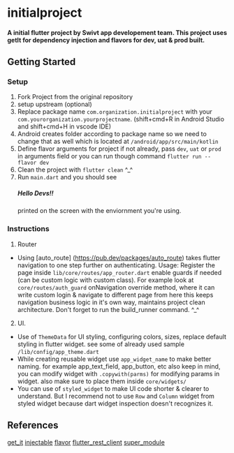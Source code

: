 # initialproject

#### A initial flutter project by Swivt app developement team. This project uses getIt for dependency injection and flavors for dev, uat & prod built.

## Getting Started

### Setup
1) Fork Project from the original repository
2) setup upstream (optional)
3) Replace package name ```com.organization.initialproject``` with your `com.yourorganization.yourprojectname`. (shift+cmd+R in Android Studio and shift+cmd+H in vscode IDE)
4) Android creates folder according to package name so we need to change that as well which is located at `/android/app/src/main/kotlin`
5) Define flavor arguments for project if not already, pass `dev`, `uat` or `prod` in arguments field or you can run though command `flutter run --flavor dev` 
6) Clean the project with `flutter clean` ^_^
7) Run `main.dart` and you should see <h5> Hello Devs!!</h5> printed on the screen with the enviornment you're using.

### Instructions
1) Router
- Using [auto_route] (https://pub.dev/packages/auto_route) takes flutter navigation to one step further on authenticating.
 Usage: Register the page inside `lib/core/routes/app_router.dart` enable guards if needed (can be custom logic with custom class).
 For example look at `core/routes/auth_guard` onNavigation override method, where it can write custom login & navigate to different page from here
 this keeps navigation business logic in it's own way, maintains project clean architecture.
 Don\'t forget to run the build_runner command. ^_^

 2) UI.
- Use of `ThemeData` for UI styling, configuring colors, sizes, replace default styling in flutter widget.
see some of already used sample `/lib/config/app_theme.dart`
- While creating reusable widget use `app_widget_name` to make better naming. for example app_text_field, app_button, etc
also keep in mind, you can modify widget with `.copywith(parms)` for modifying params in widget. also make sure to place them inside `core/widgets/`
- You can use of `styled_widget` to make UI code shorter & clearer to understand. But I recommend not to use `Row` and `Column` widget from styled widget
because dart widget inspection doesn't recognizes it.


## References
[get_it](https://pub.dev/packages/get_it)
[injectable](https://pub.dev/packages/injectable)
[flavor](https://docs.flutter.dev/deployment/flavors)
[flutter_rest_client](https://pub.dev/packages/flutter_rest_client)
[super_module](https://pub.dev/packages/super_module)
